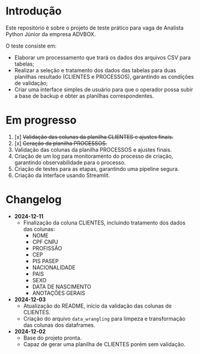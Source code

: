 # Introdução

Este repositório é sobre o projeto de teste prático para vaga de Analista Python Júnior da empresa ADVBOX.

O teste consiste em:
- Elaborar um processamento que trará os dados dos arquivos CSV para tabelas;
- Realizar a seleção e tratamento dos dados das tabelas para duas planilhas resultado (CLIENTES e PROCESSOS), garantindo as condições de validação;
- Criar uma interface simples de usuário para que o operador possa subir a base de backup e obter as planilhas correspondentes.

# Em progresso

1. [x] ~~Validação das colunas da planilha CLIENTES e ajustes finais.~~
2. [x] ~~Geração da planilha PROCESSOS.~~
3. Validação das colunas da planilha PROCESSOS e ajustes finais.
4. Criação de um log para monitoramento do processo de criação, garantindo observabilidade para o processo.
5. Criação de testes para as etapas, garantindo uma pipeline segura.
6. Criação da interface usando Streamlit.

# Changelog


- **2024-12-11**
    - Finalização da coluna CLIENTES, incluindo tratamento dos dados das colunas:
        - NOME
        - CPF CNPJ
        - PROFISSÃO
        - CEP
        - PIS PASEP
        - NACIONALIDADE
        - PAIS
        - SEXO
        - DATA DE NASCIMENTO
        - ANOTAÇÕES GERAIS
- **2024-12-03**
    - Atualização do README, início da validação das colunas de CLIENTES.
    - Criação do arquivo `data_wrangling` para limpeza e transformação das colunas dos dataframes.
- **2024-12-02**
    - Base do projeto pronta.
    - Capaz de gerar uma planilha de CLIENTES porém sem validação.




